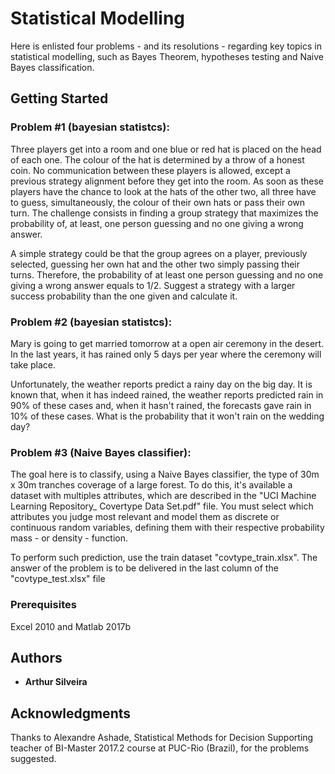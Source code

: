 # Statistical Modelling
Here is enlisted four problems - and its resolutions - regarding key topics in statistical modelling, such as Bayes Theorem, hypotheses testing and Naive Bayes classification.
## Getting Started
### Problem #1 (bayesian statistcs):
Three players get into a room and one blue or red hat is placed on the head of each one. The colour of the hat is determined by a throw of a honest coin. No communication between these players is allowed, except a previous strategy alignment before they get into the room. As soon as these players have the chance to look at the hats of the other two, all three have to guess, simultaneously, the colour of their own hats or pass their own turn. The challenge consists in finding a group strategy that maximizes the probability of, at least, one person guessing and no one giving a wrong answer.

A simple strategy could be that the group agrees on a player, previously selected, guessing her own hat and the other two simply passing their turns. Therefore, the probability of at least one person guessing and no one giving a wrong answer equals to 1/2. Suggest a strategy with a larger success probability than the one given and calculate it.

### Problem #2 (bayesian statistcs):
Mary is going to get married tomorrow at a open air ceremony in the desert. In the last years, it has rained only 5 days per year where the ceremony will take place.

Unfortunately, the weather reports predict a rainy day on the big day. It is known that, when it has indeed rained, the weather reports predicted rain in 90% of these cases and, when it hasn't rained, the forecasts gave rain in 10% of these cases. What is the probability that it won't rain on the wedding day? 

### Problem #3 (Naive Bayes classifier):
The goal here is to classify, using a Naive Bayes classifier, the type of 30m x 30m tranches coverage of a large forest. To do this, it's available a dataset with multiples attributes, which are described in the "UCI Machine Learning Repository_ Covertype Data Set.pdf" file. You must select which attributes you judge most relevant and model them as discrete or continuous random variables, defining them with their respective probability mass - or density - function.

To perform such prediction, use the train dataset "covtype_train.xlsx". The answer of the problem is to be delivered in the last column of the "covtype_test.xlsx" file

### Prerequisites
Excel 2010 and Matlab 2017b
## Authors
* **Arthur Silveira**
## Acknowledgments
Thanks to Alexandre Ashade, Statistical Methods for Decision Supporting teacher of BI-Master 2017.2 course at PUC-Rio (Brazil), for the problems suggested.
